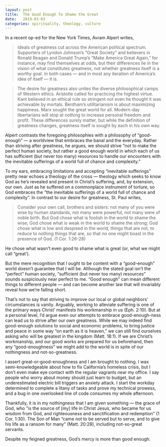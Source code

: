 ```yaml
---
layout: post
title:  The Good Enough To Shame the Great
date:   2019-03-03
categories: spirituality, theology, culture
---
```


In a recent op-ed for the New York Times, Avram Alpert writes,

> Ideals of greatness cut across the American political spectrum. Supporters of Lyndon Johnson’s “Great Society” and believers in Ronald Reagan and Donald Trump’s “Make America Great Again,” for instance, may find themselves at odds, but their differences lie in the vision of what constitutes greatness, not whether greatness itself is a worthy goal. In both cases — and in most any iteration of America’s idea of itself — it is.   

> The desire for greatness also unites the diverse philosophical camps of Western ethics. Aristotle called for practicing the highest virtue. Kant believed in an ethical rule so stringent not even he thought it was achievable by mortals. Bentham’s utilitarianism is about maximizing happiness. Marx sought the great world for all. Modern-day libertarians will stop at nothing to increase personal freedom and profit. These differences surely matter, but while the definition of greatness changes, greatness itself is sought by each in his own way.  

Alpert contrasts the foregoing philosophies with a philosophy of “good-enough” — a worldview that embraces  the banal and the everyday. Rather than striving after greatness, he argues, we should strive “not to make the perfect human society, but rather a good enough world in which each of us has sufficient (but never too many) resources to handle our encounters with the inevitable sufferings of a world full of chance and complexity.”

To my ears, embracing limitations and accepting “inevitable sufferings” pretty near echoes a theology of the cross — theology which seeks to know God as he’s revealed and present in Christ’s suffering, and, by extension, our own. Just as he suffered on a commonplace instrument of torture, so God embraces the “the inevitable sufferings of a world full of chance and complexity”. In contrast to our desire for greatness, St. Paul writes,

> Consider your own call, brothers and sisters: not many of you were wise by human standards, not many were powerful, not many were of noble birth. But God chose what is foolish in the world to shame the wise; God chose what is weak in the world to shame the strong; God chose what is low and despised in the world, things that are not, to reduce to nothing things that are, so that no one might boast in the presence of God. (1 Cor. 1:26-28)  

He chose what wasn’t even good to shame what is great (or, what we might call “great’). 

But the mere recognition that I ought to be content with a “good-enough” world doesn’t guarantee that I will be. Although the stated goal isn’t the “perfect” human society, “sufficient (but never too many) resources” sounds suspiciously near perfect to me. “Good enough” can mean different things to different people — and can become another law that will invariably reveal how we’re falling short. 

That’s not to say that striving to improve our local or global neighbors’ circumstances is vanity. Arguably, working to alleviate suffering is one of the primary ways Christ’ manifests his workmanship in us (Eph. 2:10). But at a personal level, I’d argue even our attempts to embrace good-enough-ness can lead us to strive after our own greatness. While we may indeed find good-enough solutions to social and economic problems, to bring justice and peace in some way “on earth as it is heaven,” we can still find ourselves asking who will be greatest in the kingdom (Matt. 18:1). If we are Christ’s workmanship, and our good works are prepared for us beforehand, then any “good-enoughness” we might add to the world is in spite of our nothingness and not-so-greatness.

I assert great-or-good-enoughness and I am brought to nothing. I wax semi-knowledgeable about how to fix California’s homeless crisis, but I don’t even make eye contact with the regular vagrants near my office. I say people who worry about money should just learn to budget, but an underestimated electric bill triggers an anxiety attack. I start the workday determined to complete a litany of tasks and prove my technical prowess, and a bug in one overlooked line of code consumes my whole afternoon.  

Thankfully, it is in my nothingness that I am given something — the grace of God, who “is the source of [my] life in Christ Jesus, who became for us wisdom from God, and righteousness and sanctification and redemption” (1 Cor. 1:30). The Son of Man “came not to be served but to serve, and to give his life as a ransom for many” (Matt. 20:28), including not-so-great servants. 

Despite my feigned greatness, God’s mercy is more than good enough.